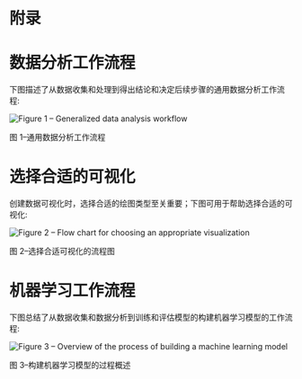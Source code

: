 

# 附录

# 数据分析工作流程

下图描述了从数据收集和处理到得出结论和决定后续步骤的通用数据分析工作流程:

![Figure 1 – Generalized data analysis workflow
](image/Figure_Appendix.1_B16834.jpg)

图 1–通用数据分析工作流程

# 选择合适的可视化

创建数据可视化时，选择合适的绘图类型至关重要；下图可用于帮助选择合适的可视化:

![Figure 2 –  Flow chart for choosing an appropriate visualization
](image/Figure_Appendix.2_B16834.jpg)

图 2–选择合适可视化的流程图

# 机器学习工作流程

下图总结了从数据收集和数据分析到训练和评估模型的构建机器学习模型的工作流程:

![Figure 3 – Overview of the process of building a machine learning model](image/Figure_Appendix.3_B16834.jpg)

图 3–构建机器学习模型的过程概述